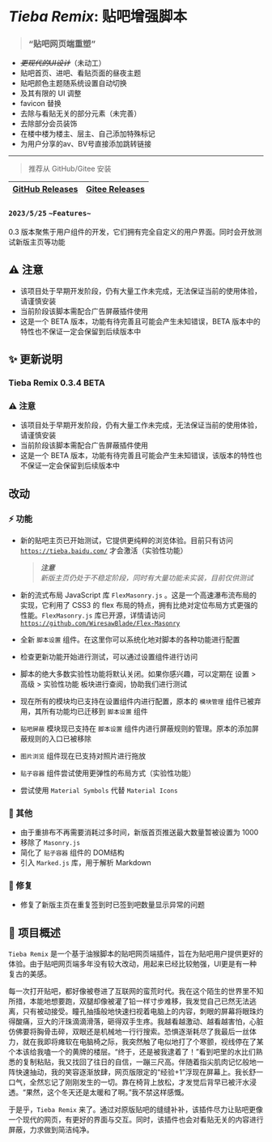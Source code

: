 # *Tieba Remix*: 贴吧增强脚本

> ### “贴吧网页端重塑”

- ~~*更现代的UI设计*~~（未动工）
- 贴吧首页、进吧、看贴页面的昼夜主题
- 贴吧颜色主题随系统设置自动切换
- 及其有限的 UI 调整
- favicon 替换
- 去除与看贴无关的部分元素（未完善）
- 去除部分会员装饰
- 在楼中楼为楼主、层主、自己添加特殊标记
- 为用户分享的av、BV号直接添加跳转链接

---

> 推荐从 GitHub/Gitee 安装

| [GitHub Releases](https://github.com/WiresawBlade/Tieba-Remix/releases) | [Gitee Releases](https://gitee.com/WiresawBlade/Tieba-Remix/releases) |
| ----------------------------------------------------------------------- | --------------------------------------------------------------------- |

### `2023/5/25` `~Features~`

0.3 版本聚焦于用户组件的开发，它们拥有完全自定义的用户界面。同时会开放测试新版主页等功能

## ⚠ 注意

- 该项目处于早期开发阶段，仍有大量工作未完成，无法保证当前的使用体验，请谨慎安装
- 当前阶段该脚本需配合广告屏蔽插件使用
- 这是一个 BETA 版本，功能有待完善且可能会产生未知错误，BETA 版本中的特性也不保证一定会保留到后续版本中

## ✨ 更新说明

### Tieba Remix 0.3.4 BETA

### ⚠ 注意

- 该项目处于早期开发阶段，仍有大量工作未完成，无法保证当前的使用体验，请谨慎安装
- 当前阶段该脚本需配合广告屏蔽插件使用
- 这是一个 BETA 版本，功能有待完善且可能会产生未知错误，该版本的特性也不保证一定会保留到后续版本中

## 改动

### ⚡ 功能

- 新的贴吧主页已开始测试，它提供更纯粹的浏览体验。目前只有访问 [`https://tieba.baidu.com/`](https://tieba.baidu.com/) 才会激活（实验性功能）  

  > ***注意***  
  *新版主页仍处于不稳定阶段，同时有大量功能未实装，目前仅供测试*

- 新的流式布局 JavaScript 库 `FlexMasonry.js` 。这是一个高速瀑布流布局的实现，它利用了 CSS3 的 flex 布局的特点，拥有比绝对定位布局方式更强的性能。`FlexMasonry.js` 库已开源，详情请访问 [`https://github.com/WiresawBlade/Flex-Masonry`](https://github.com/WiresawBlade/Flex-Masonry)
- 全新 `脚本设置` 组件。在这里你可以系统化地对脚本的各种功能进行配置
- 检查更新功能开始进行测试，可以通过设置组件进行访问
- 脚本的绝大多数实验性功能将默认关闭。如果你感兴趣，可以定期在 设置 > 高级 > 实验性功能 板块进行查阅，协助我们进行测试
- 现在所有的模块均已支持在设置组件内进行配置，原本的 `模块管理` 组件已被弃用，其所有功能均已迁移到 `脚本设置` 组件
- `贴吧屏蔽` 模块现已支持在 `脚本设置` 组件内进行屏蔽规则的管理。原本的添加屏蔽规则的入口已被移除
- `图片浏览` 组件现在已支持对照片进行拖放
- `贴子容器` 组件尝试使用更弹性的布局方式（实验性功能）
- 尝试使用 `Material Symbols` 代替 `Material Icons`

### 🚀 其他

- 由于重排布不再需要消耗过多时间，新版首页推送最大数量暂被设置为 1000
- 移除了 `Masonry.js`
- 简化了 `贴子容器` 组件的 DOM结构
- 引入 `Marked.js` 库，用于解析 Markdown

### 🐛 修复

- 修复了新版主页在重复签到时已签到吧数量显示异常的问题

## 📙 项目概述

`Tieba Remix` 是一个基于油猴脚本的贴吧网页端插件，旨在为贴吧用户提供更好的体验。由于贴吧网页端多年没有较大改动，用起来已经比较勉强，UI更是有一种复古的美感。

每一次打开贴吧，都好像被卷进了互联网的蛮荒时代。我在这个陌生的世界里不知所措，本能地想要跑，双腿却像被灌了铅一样寸步难移，我发觉自己已然无法逃离，只有被动接受。瞳孔抽搐般地快速扫视着电脑上的内容，刺眼的屏幕将眼珠灼得酸痛，豆大的汗珠滴滴滑落，砸得双手生疼。我越看越激动、越看越害怕，心脏仿佛要将胸骨击碎，双眼还是机械地一行行搜索。恐惧逐渐耗尽了我最后一丝体力，就在我即将瘫软在电脑椅之际，我突然触了电似地打了个寒颤，视线停在了某个本该给我嗑一个的黄牌的楼层。“终于，还是被我逮着了！”看到吧里的水比们熟悉的复制粘贴，我又找回了往日的自信，一蹦三尺高。伴随着指尖肌肉记忆般地一阵快速抽动，我的笑容逐渐放肆，网页版限定的“经验+1”浮现在屏幕上。我长舒一口气，全然忘记了刚刚发生的一切。靠在椅背上放松，才发觉后背早已被汗水浸透。“果然，这个冬天还是太暖和了啊。”我不禁这样感慨。

于是乎，`Tieba Remix` 来了。通过对原版贴吧的缝缝补补，该插件尽力让贴吧更像一个现代的网页，有更好的界面与交互。同时，该插件也会对看贴无关的内容进行屏蔽，力求做到简洁纯净。
